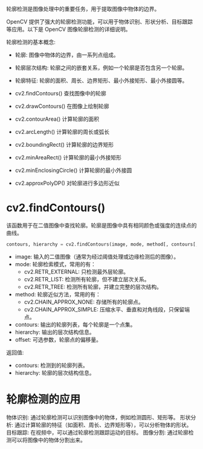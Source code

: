 轮廓检测是图像处理中的重要任务，用于提取图像中物体的边界。

OpenCV 提供了强大的轮廓检测功能，可以用于物体识别、形状分析、目标跟踪等应用。以下是 OpenCV 图像轮廓检测的详细说明。

轮廓检测的基本概念:
- 轮廓: 图像中物体的边界，由一系列点组成。
- 轮廓层次结构: 轮廓之间的嵌套关系，例如一个轮廓是否包含另一个轮廓。
- 轮廓特征: 轮廓的面积、周长、边界矩形、最小外接矩形、最小外接圆等。

- cv2.findContours()	查找图像中的轮廓
- cv2.drawContours()	在图像上绘制轮廓
- cv2.contourArea()	计算轮廓的面积
- cv2.arcLength()	计算轮廓的周长或弧长
- cv2.boundingRect()	计算轮廓的边界矩形
- cv2.minAreaRect()	计算轮廓的最小外接矩形
- cv2.minEnclosingCircle()	计算轮廓的最小外接圆
- cv2.approxPolyDP()	对轮廓进行多边形近似

# cv2.findContours()
该函数用于在二值图像中查找轮廓。轮廓是图像中具有相同颜色或强度的连续点的曲线。

```python
contours, hierarchy = cv2.findContours(image, mode, method[, contours[, hierarchy[, offset]]])
```
- image: 输入的二值图像（通常为经过阈值处理或边缘检测后的图像）。
- mode: 轮廓检索模式，常用的有：
  - cv2.RETR_EXTERNAL: 只检测最外层轮廓。
  - cv2.RETR_LIST: 检测所有轮廓，但不建立层次关系。
  - cv2.RETR_TREE: 检测所有轮廓，并建立完整的层次结构。
- method: 轮廓近似方法，常用的有：
  - cv2.CHAIN_APPROX_NONE: 存储所有的轮廓点。
  - cv2.CHAIN_APPROX_SIMPLE: 压缩水平、垂直和对角线段，只保留端点。
- contours: 输出的轮廓列表，每个轮廓是一个点集。
- hierarchy: 输出的层次结构信息。
- offset: 可选参数，轮廓点的偏移量。

返回值:
- contours: 检测到的轮廓列表。
- hierarchy: 轮廓的层次结构信息。

# 轮廓检测的应用
物体识别: 通过轮廓检测可以识别图像中的物体，例如检测圆形、矩形等。
形状分析: 通过计算轮廓的特征（如面积、周长、边界矩形等），可以分析物体的形状。
目标跟踪: 在视频中，可以通过轮廓检测跟踪运动的目标。
图像分割: 通过轮廓检测可以将图像中的物体分割出来。